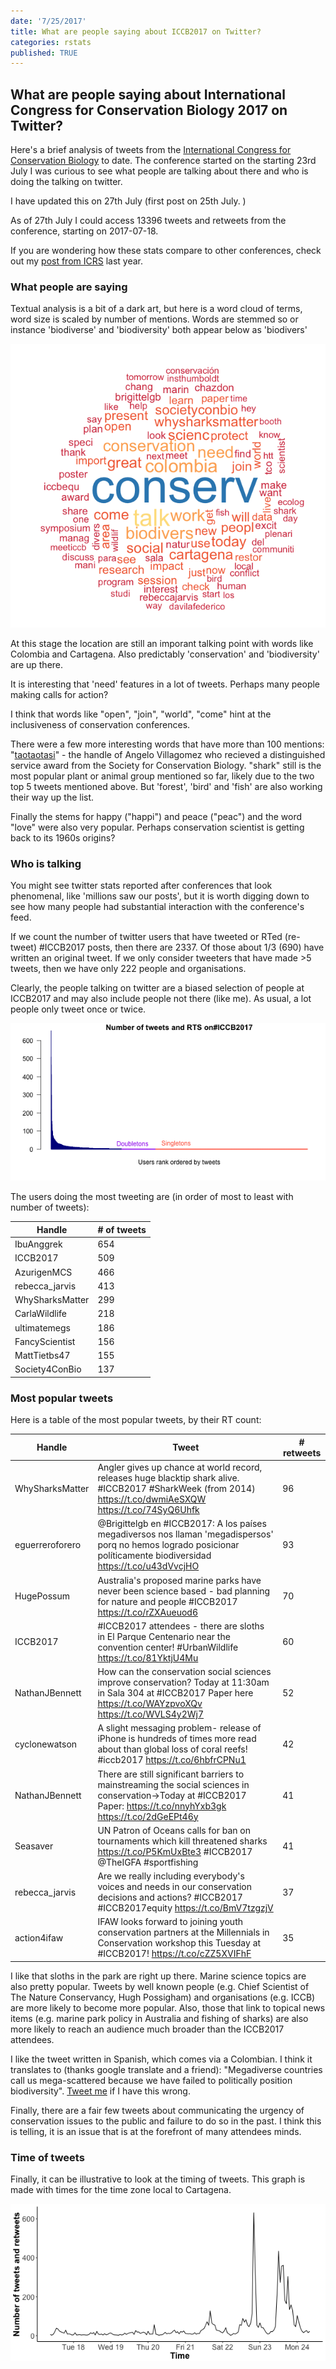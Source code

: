 ```yaml
---
date: '7/25/2017'
title: What are people saying about ICCB2017 on Twitter?
categories: rstats
published: TRUE
---
```


## What are people saying about International Congress for Conservation Biology 2017 on Twitter?

Here's a brief analysis of tweets from the [International Congress for Conservation Biology](http://conbio.org/mini-sites/iccb-2017) to date. The conference started on the starting 23rd July I was curious to see what people are talking about there and who is doing the talking on twitter.

I have updated this on 27th July (first post on 25th July. )

As of 27th July I could access 13396 tweets and retweets from the conference, starting on 2017-07-18.

If you are wondering how these stats compare to other conferences, check out my [post from ICRS](http://www.seascapemodels.org/research%20rstats/2016/06/27/ICRS-tweets.html) last year.

### What people are saying

Textual analysis is a bit of a dark art, but here is a word cloud of terms, word size is scaled by number of mentions. Words are stemmed so or instance 'biodiverse' and 'biodiversity' both appear below as 'biodivers'

![](iccb2017-word-cloud.png)

At this stage the location are still an imporant talking point with words like Colombia and Cartagena. Also predictably 'conservation' and 'biodiversity' are up there.

It is interesting that 'need' features in a lot of tweets. Perhaps many people making calls for action?

I think that words like "open", "join", "world", "come" hint at the inclusiveness of conservation conferences.

There were a few more interesting words that have more than 100 mentions:
"[taotaotasi](https://twitter.com/taotaotasi)" - the handle of Angelo Villagomez who recieved a distinguished service award from the Society for Conservation Biology.
"shark" still is the most popular plant or animal group mentioned so far, likely due to the two top 5 tweets mentioned above.  But 'forest', 'bird' and 'fish' are also working their way up the list.


Finally the stems for happy ("happi") and peace ("peac") and the word "love" were also very popular. Perhaps conservation scientist is getting back to its 1960s origins?


### Who is talking

You might see twitter stats reported after conferences that look phenomenal, like 'millions saw our posts', but it is worth digging down to see how many people had substantial interaction with the conference's feed.

If we count the number of twitter users that have tweeted or RTed (re-tweet) #ICCB2017 posts, then there are 2337. Of those about 1/3 (690) have written an original tweet. If we only consider tweeters that have made >5 tweets, then we have only 222 people and organisations.

Clearly, the people talking on twitter are a biased selection of people at ICCB2017 and may also include people not there (like me). As usual, a lot people only tweet once or twice.

![](iccb2017-number_users.png)

The users doing the most tweeting are (in order of most to least with number of tweets):

Handle|# of tweets
------|-----------
IbuAnggrek|654
ICCB2017|509
AzurigenMCS|466
rebecca_jarvis|413
WhySharksMatter|299
CarlaWildlife|218
ultimatemegs|186
FancyScientist|156
MattTietbs47|155
Society4ConBio|137

### Most popular tweets

Here is a table of the most popular tweets, by their RT count:

Handle|Tweet|# retweets
------|-----|----------
WhySharksMatter|Angler gives up chance at world record, releases huge blacktip shark alive. #ICCB2017 #SharkWeek (from 2014) https://t.co/dwmiAeSXQW https://t.co/74SyQ6Uhfk|96
eguerreroforero|@Brigittelgb en #ICCB2017: A los países megadiversos nos llaman 'megadispersos' porq no hemos logrado posicionar políticamente biodiversidad https://t.co/u43dVvcjHO|93
HugePossum|Australia's proposed marine parks have never been science based - bad planning for nature and people #ICCB2017 https://t.co/rZXAueuod6|70
ICCB2017|#ICCB2017 attendees - there are sloths in El Parque Centenario near the convention center! #UrbanWildlife https://t.co/81YktjU4Mu|60
NathanJBennett|How can the conservation social sciences improve conservation? Today at 11:30am in Sala 304 at #ICCB2017 Paper here https://t.co/WAYzpvoXQv https://t.co/WVLS4y2Wj7|52
cyclonewatson|A slight messaging problem- release of iPhone is hundreds of times more read about than global loss of coral reefs! #iccb2017 https://t.co/6hbfrCPNu1|42
NathanJBennett|There are still significant barriers to mainstreaming the social sciences in conservation-&gt;Today at #ICCB2017 Paper: https://t.co/nnyhYxb3gk https://t.co/2dGeEPt46y|41
Seasaver|UN Patron of Oceans calls for ban on tournaments which kill threatened sharks https://t.co/P5KmUxBte3 #ICCB2017 @TheIGFA #sportfishing|41
rebecca_jarvis|Are we really including everybody's voices and needs in our conservation decisions and actions? #ICCB2017 #ICCB2017equity https://t.co/BmV7tzgzjV|37
action4ifaw|IFAW looks forward to joining youth conservation partners at the Millennials in Conservation workshop this Tuesday at #ICCB2017! https://t.co/cZZ5XVIFhF|35

I like that sloths in the park are right up there. Marine science topics are also pretty popular. Tweets by well known people (e.g. Chief Scientist of The Nature Conservancy, Hugh Possigham) and organisations (e.g. ICCB) are more likely to become more popular. Also, those that link to topical news items (e.g. marine park policy in Australia and fishing of sharks) are also more likely to reach an audience much broader than the ICCB2017 attendees.

I like the tweet written in Spanish, which comes via a Colombian. I think it translates to (thanks google translate and a friend): "Megadiverse countries call us mega-scattered because we have failed to politically position biodiversity". [Tweet me](https://twitter.com/bluecology) if I have this wrong.

Finally, there are a fair few tweets about communicating the urgency of conservation issues to the public and failure to do so in the past. I think this is telling, it is an issue that is at the forefront of many attendees minds.


### Time of tweets

Finally, it can be illustrative to look at the timing of tweets. This graph is made with times for the time zone local to Cartagena.

![](iccb2017-tweet-times.png)
